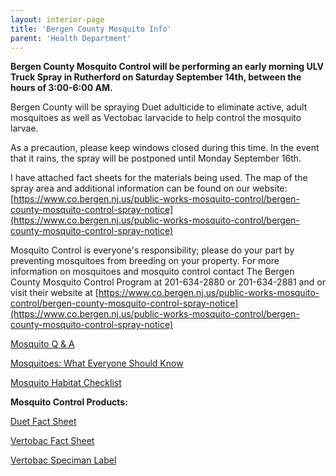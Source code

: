 ```yaml
---
layout: interior-page
title: 'Bergen County Mosquito Info'
parent: 'Health Department'
---
```


**Bergen County Mosquito Control will be performing an early morning ULV Truck Spray in Rutherford on Saturday September 14th, between the hours of 3:00-6:00 AM.** 

Bergen County will be spraying Duet adulticide to eliminate active, adult mosquitoes as well as Vectobac larvacide to help control the mosquito larvae. 

As a precaution, please keep windows closed during this time. In the event that it rains, the spray will be postponed until Monday September 16th. 

I have attached fact sheets for the materials being used. The map of the spray area and additional information can be found on our website: 
[https://www.co.bergen.nj.us/public-works-mosquito-control/bergen-county-mosquito-control-spray-notice](https://www.co.bergen.nj.us/public-works-mosquito-control/bergen-county-mosquito-control-spray-notice)

Mosquito Control is everyone's responsibility; please do your part by preventing mosquitoes from breeding on your property. For more information on mosquitoes and mosquito control contact The Bergen County Mosquito Control Program at 201-634-2880 or 201-634-2881 and or visit their website at [https://www.co.bergen.nj.us/public-works-mosquito-control/bergen-county-mosquito-control-spray-notice](https://www.co.bergen.nj.us/public-works-mosquito-control/bergen-county-mosquito-control-spray-notice)


[Mosquito Q & A](https://storage.googleapis.com/static.rutherford-nj.com/health/Mosquito/Mosquito%20q%26A.pdf)

[Mosquitoes: What Everyone Should Know](https://storage.googleapis.com/static.rutherford-nj.com/health/Mosquito/2022%20Mosquittos%20What%20Everyone%20Should%20Know.pdf)

[Mosquito Habitat Checklist](https://storage.googleapis.com/static.rutherford-nj.com/health/Mosquito/Mosquito%20Habitat%20Checklist.pdf)


**Mosquito Control Products:**

[Duet Fact Sheet](https://storage.googleapis.com/static.rutherford-nj.com/health/Mosquito/Duet%20Fact%20Sheet.pdf)

[Vertobac Fact Sheet](https://storage.googleapis.com/static.rutherford-nj.com/health/Mosquito/Vectobac%20fact%20sheet_Bergen%20Co.pdf)

[Vertobac Speciman Label](https://storage.googleapis.com/static.rutherford-nj.com/health/Mosquito/vectobac-wdg-specimen-label.pdf)

